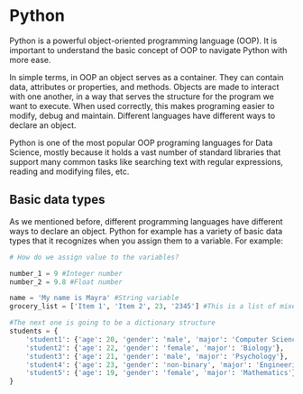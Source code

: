# Python 

Python is a powerful object-oriented programming language (OOP). It is important to understand the basic concept of OOP to navigate Python with more ease. 

In simple terms, in OOP an object serves as a container. They can contain data, attributes or properties, and methods. Objects are made to interact with one another, in a way that serves the structure for the program we want to execute. When used correctly, this makes programing easier to modify, debug and maintain. Different languages have different ways to declare an object. 

Python is one of the most popular OOP programing languages for Data Science, mostly because it holds a vast number of standard libraries that support many common tasks like searching text with regular expressions, reading and modifying files, etc.

## Basic data types

As we mentioned before, different programming languages have different ways to declare an object. Python for example has a variety of basic data types that it recognizes when you assign them to a variable. For example:

```python
# How do we assign value to the variables?

number_1 = 9 #Integer number
number_2 = 9.8 #Float number

name = 'My name is Mayra' #String variable
grocery_list = ['Item 1', 'Item 2', 23, '2345'] #This is a list of mixed items

#The next one is going to be a dictionary structure
students = {
    'student1': {'age': 20, 'gender': 'male', 'major': 'Computer Science'},
    'student2': {'age': 22, 'gender': 'female', 'major': 'Biology'},
    'student3': {'age': 21, 'gender': 'male', 'major': 'Psychology'},
    'student4': {'age': 23, 'gender': 'non-binary', 'major': 'Engineering'},
    'student5': {'age': 19, 'gender': 'female', 'major': 'Mathematics'}
}

```
